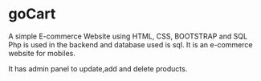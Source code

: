 # goCart
A simple E-commerce Website using HTML, CSS, BOOTSTRAP and SQL
Php is used in the backend and database used is sql.
It is an e-commerce website for mobiles.

It has admin panel to update,add and delete products.
